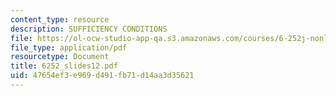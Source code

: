 ```yaml
---
content_type: resource
description: SUFFICIENCY CONDITIONS
file: https://ol-ocw-studio-app-qa.s3.amazonaws.com/courses/6-252j-nonlinear-programming-spring-2003/47654ef3e969d491fb71d14aa3d35621_6252_slides12.pdf
file_type: application/pdf
resourcetype: Document
title: 6252_slides12.pdf
uid: 47654ef3-e969-d491-fb71-d14aa3d35621
---
```

